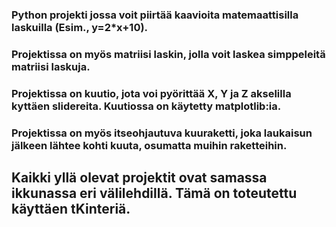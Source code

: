### Python projekti jossa voit piirtää kaavioita matemaattisilla laskuilla (Esim., y=2*x+10).
### Projektissa on myös matriisi laskin, jolla voit laskea simppeleitä matriisi laskuja.
### Projektissa on kuutio, jota voi pyörittää X, Y ja Z akselilla kyttäen slidereita. Kuutiossa on käytetty matplotlib:ia.
### Projektissa on myös itseohjautuva kuuraketti, joka laukaisun jälkeen lähtee kohti kuuta, osumatta muihin raketteihin.

## Kaikki yllä olevat projektit ovat samassa ikkunassa eri välilehdillä. Tämä on toteutettu käyttäen tKinteriä.
